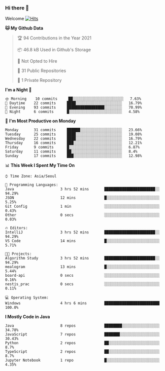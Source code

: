 ### Hi there 👋 

Welcome [![Hits](https://hits.seeyoufarm.com/api/count/incr/badge.svg?url=https%3A%2F%2Fgithub.com%2Fharry4455&count_bg=%2379C83D&title_bg=%23555555&icon=&icon_color=%23E7E7E7&title=hits&edge_flat=false)](https://hits.seeyoufarm.com)


<!--
**harry4455/harry4455** is a ✨ _special_ ✨ repository because its `README.md` (this file) appears on your GitHub profile.

Here are some ideas to get you started:

- 🔭 I’m currently working on ...
- 🌱 I’m currently learning ...
- 👯 I’m looking to collaborate on ...
- 🤔 I’m looking for help with ...
- 💬 Ask me about ...
- 📫 How to reach me: ...
- 😄 Pronouns: ...
- ⚡ Fun fact: ...
-->

<!--START_SECTION:waka-->
**🐱 My Github Data** 

> 🏆 94 Contributions in the Year 2021
 > 
> 📦 46.8 kB Used in Github's Storage 
 > 
> 🚫 Not Opted to Hire
 > 
> 📜 31 Public Repositories 
 > 
> 🔑 1 Private Repository 
 > 
**I'm a Night 🦉** 

```text
🌞 Morning    10 commits     ██░░░░░░░░░░░░░░░░░░░░░░░   7.63% 
🌆 Daytime    22 commits     ████░░░░░░░░░░░░░░░░░░░░░   16.79% 
🌃 Evening    93 commits     █████████████████░░░░░░░░   70.99% 
🌙 Night      6 commits      █░░░░░░░░░░░░░░░░░░░░░░░░   4.58%

```
📅 **I'm Most Productive on Monday** 

```text
Monday       31 commits     ██████░░░░░░░░░░░░░░░░░░░   23.66% 
Tuesday      25 commits     ████░░░░░░░░░░░░░░░░░░░░░   19.08% 
Wednesday    22 commits     ████░░░░░░░░░░░░░░░░░░░░░   16.79% 
Thursday     16 commits     ███░░░░░░░░░░░░░░░░░░░░░░   12.21% 
Friday       9 commits      █░░░░░░░░░░░░░░░░░░░░░░░░   6.87% 
Saturday     11 commits     ██░░░░░░░░░░░░░░░░░░░░░░░   8.4% 
Sunday       17 commits     ███░░░░░░░░░░░░░░░░░░░░░░   12.98%

```


📊 **This Week I Spent My Time On** 

```text
⌚︎ Time Zone: Asia/Seoul

💬 Programming Languages: 
Java                     3 hrs 52 mins       ███████████████████████░░   94.29% 
JSON                     12 mins             █░░░░░░░░░░░░░░░░░░░░░░░░   5.25% 
Git Config               1 min               ░░░░░░░░░░░░░░░░░░░░░░░░░   0.43% 
Other                    0 secs              ░░░░░░░░░░░░░░░░░░░░░░░░░   0.03%

🔥 Editors: 
IntelliJ                 3 hrs 52 mins       ███████████████████████░░   94.29% 
VS Code                  14 mins             █░░░░░░░░░░░░░░░░░░░░░░░░   5.71%

🐱‍💻 Projects: 
Algorithm Study          3 hrs 52 mins       ███████████████████████░░   94.29% 
mealogram                13 mins             █░░░░░░░░░░░░░░░░░░░░░░░░   5.44% 
board-api                0 secs              ░░░░░░░░░░░░░░░░░░░░░░░░░   0.16% 
nestjs_prac              0 secs              ░░░░░░░░░░░░░░░░░░░░░░░░░   0.11%

💻 Operating System: 
Windows                  4 hrs 6 mins        █████████████████████████   100.0%

```

**I Mostly Code in Java** 

```text
Java                     8 repos             ████████░░░░░░░░░░░░░░░░░   34.78% 
JavaScript               7 repos             ███████░░░░░░░░░░░░░░░░░░   30.43% 
Python                   2 repos             ██░░░░░░░░░░░░░░░░░░░░░░░   8.7% 
TypeScript               2 repos             ██░░░░░░░░░░░░░░░░░░░░░░░   8.7% 
Jupyter Notebook         1 repo              █░░░░░░░░░░░░░░░░░░░░░░░░   4.35%

```



<!--END_SECTION:waka-->
